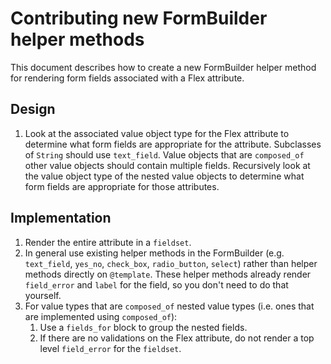 # Contributing new FormBuilder helper methods

This document describes how to create a new FormBuilder helper method for rendering form fields associated with a Flex attribute.

## Design

1. Look at the associated value object type for the Flex attribute to determine what form fields are appropriate for the attribute.
   Subclasses of `String` should use `text_field`.
   Value objects that are `composed_of` other value objects should contain multiple fields. Recursively look at the value object type of the nested value objects to determine what form fields are appropriate for those attributes.

## Implementation

1. Render the entire attribute in a `fieldset`.
2. In general use existing helper methods in the FormBuilder (e.g. `text_field`, `yes_no`, `check_box`, `radio_button`, `select`) rather than helper methods directly on `@template`. These helper methods already render `field_error` and `label` for the field, so you don't need to do that yourself.
3. For value types that are `composed_of` nested value types (i.e. ones that are implemented using `composed_of`):
   1. Use a `fields_for` block to group the nested fields.
   2. If there are no validations on the Flex attribute, do not render a top level `field_error` for the `fieldset`.
